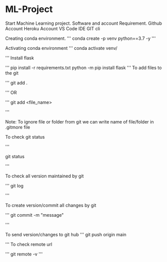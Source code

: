# ML-Project
Start Machine Learning project.
Software and account Requirement.
Github Account
Heroku Account
VS Code IDE
GIT cli


Creating conda environment.
'''
conda create -p venv python==3.7 -y
'''

Activating conda environment
'''
conda activate venv/

'''
Install flask

'''
pip install -r  requirements.txt
python -m pip install flask
'''
To add files to the git

'''
git add .

'''
OR 

'''
git add <file_name>

'''

Note: To ignore file or folder from git we can write name of file/folder  in .gitmore file


To check git status

'''

git status

'''

To check all version maintained by git 

'''
git log

'''

To create version/commit all changes by git

'''
git commit -m "message"    

'''

To send version/changes to git hub
'''
git push origin main

'''
To check remote url

'''
git remote -v
'''
